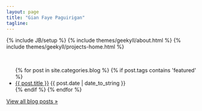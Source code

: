 ```yaml
---
layout: page
title: "Gian Faye Paguirigan"
tagline: 
---
```

{% include JB/setup %}
{% include themes/geekyll/about.html %}
{% include themes/geekyll/projects-home.html %}

<br />

<ul class="posts" id="blog-home" style="clear:both;">
  {% for post in site.categories.blog %}
    {% if post.tags contains 'featured' %}
    	<li><a href="{{ BASE_PATH }}{{ post.url }}" title="{{ post.title }}">{{ post.title }}</a>
      <span>{{ post.date | date_to_string }}</span></li>
    {% endif %}
  {% endfor %}
</ul>
<div class="view-all">
    <a href="/posts">View all blog posts &raquo;</a>
</div>